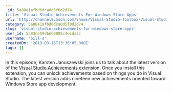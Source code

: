 ```yaml
---
_id: 5a88e1afbd6dca0d5f0d2d74
title: 'Visual Studio Achievements For Windows Store Apps'
url: 'http://channel9.msdn.com/Shows/Visual-Studio-Toolbox/Visual-Studio-Achievements-For-Windows-8-App-Development'
category: 5a88e1afbd6dca0d5f0d2d74
slug: 'visual-studio-achievements-for-windows-store-apps'
user_id: 5a83ce59d6eb0005c4ecda2c
username: 'bill-s'
createdOn: '2013-03-15T13:36:05.000Z'
tags: []
---
```


In this episode, Karsten Januszewski joins us to talk about the latest version of the <a href="http://channel9.msdn.com/achievements/visualstudio">Visual Studio Achievements </a>extension. Once you install this extension, you can unlock achievements based on things you do in Visual Studio. The latest version adds nineteen new achievements oriented toward Windows Store app development.
